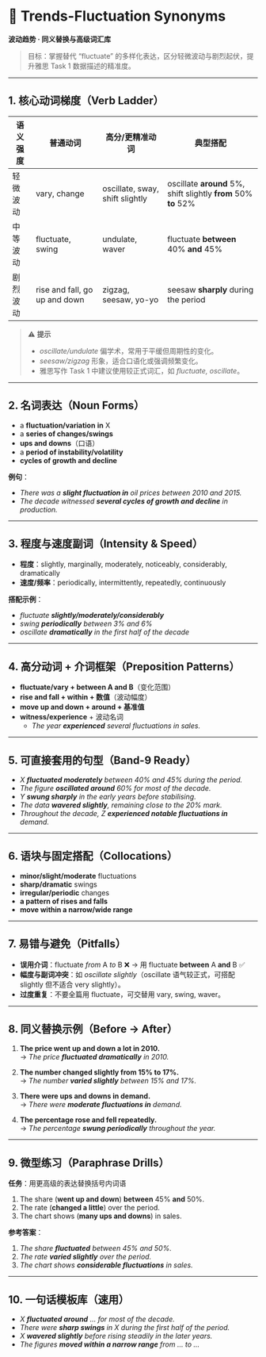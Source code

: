 # 🔄 Trends-Fluctuation Synonyms  
**波动趋势 · 同义替换与高级词汇库**

> 目标：掌握替代 “fluctuate” 的多样化表达，区分轻微波动与剧烈起伏，提升雅思 Task 1 数据描述的精准度。

---

## 1. 核心动词梯度（Verb Ladder）

| 语义强度 | 普通动词 | 高分/更精准动词 | 典型搭配 |
|---|---|---|---|
| 轻微波动 | vary, change | oscillate, sway, shift slightly | oscillate **around** 5%, shift slightly **from** 50% **to** 52% |
| 中等波动 | fluctuate, swing | undulate, waver | fluctuate **between** 40% **and** 45% |
| 剧烈波动 | rise and fall, go up and down | zigzag, seesaw, yo-yo | seesaw **sharply** during the period |

> ⚠️ **提示**  
> - *oscillate/undulate* 偏学术，常用于平缓但周期性的变化。  
> - *seesaw/zigzag* 形象，适合口语化或强调频繁变化。  
> - 雅思写作 Task 1 中建议使用较正式词汇，如 *fluctuate, oscillate*。

---

## 2. 名词表达（Noun Forms）

- a **fluctuation/variation** **in** X  
- a **series of changes/swings**  
- **ups and downs**（口语）  
- a **period of instability/volatility**  
- **cycles of growth and decline**

**例句**：
- *There was a **slight fluctuation in** oil prices between 2010 and 2015.*  
- *The decade witnessed **several cycles of growth and decline** in production.*

---

## 3. 程度与速度副词（Intensity & Speed）

- **程度**：slightly, marginally, moderately, noticeably, considerably, dramatically  
- **速度/频率**：periodically, intermittently, repeatedly, continuously

**搭配示例**：
- *fluctuate **slightly/moderately/considerably***  
- *swing **periodically** between 3% and 6%*  
- *oscillate **dramatically** in the first half of the decade*

---

## 4. 高分动词 + 介词框架（Preposition Patterns）

- **fluctuate/vary + between A and B**（变化范围）  
- **rise and fall + within + 数值**（波动幅度）  
- **move up and down + around + 基准值**  
- **witness/experience** + 波动名词  
  - *The year **experienced** several fluctuations in sales.*

---

## 5. 可直接套用的句型（Band-9 Ready）

- *X **fluctuated moderately** between 40% and 45% during the period.*  
- *The figure **oscillated around** 60% for most of the decade.*  
- *Y **swung sharply** in the early years before stabilising.*  
- *The data **wavered slightly**, remaining close to the 20% mark.*  
- *Throughout the decade, Z **experienced notable fluctuations in** demand.*

---

## 6. 语块与固定搭配（Collocations）

- **minor/slight/moderate** fluctuations  
- **sharp/dramatic** swings  
- **irregular/periodic** changes  
- **a pattern of rises and falls**  
- **move within a narrow/wide range**

---

## 7. 易错与避免（Pitfalls）

- **误用介词**：fluctuate *from* A *to* B ❌ → 用 fluctuate **between** A **and** B ✅  
- **幅度与副词冲突**：如 *oscillate slightly*（oscillate 语气较正式，可搭配 slightly 但不适合 very slightly）。  
- **过度重复**：不要全篇用 fluctuate，可交替用 vary, swing, waver。

---

## 8. 同义替换示例（Before → After）

1. **The price went up and down a lot in 2010.**  
   → *The price **fluctuated dramatically** in 2010.*

2. **The number changed slightly from 15% to 17%.**  
   → *The number **varied slightly** between 15% and 17%.*

3. **There were ups and downs in demand.**  
   → *There were **moderate fluctuations in** demand.*

4. **The percentage rose and fell repeatedly.**  
   → *The percentage **swung periodically** throughout the year.*

---

## 9. 微型练习（Paraphrase Drills）

**任务**：用更高级的表达替换括号内词语  
1. The share (**went up and down**) **between** 45% **and** 50%.  
2. The rate (**changed a little**) over the period.  
3. The chart shows (**many ups and downs**) in sales.

**参考答案**：  
1. *The share **fluctuated** between 45% and 50%.*  
2. *The rate **varied slightly** over the period.*  
3. *The chart shows **considerable fluctuations** in sales.*

---

## 10. 一句话模板库（速用）

- *X **fluctuated around** … for most of the decade.*  
- *There were **sharp swings** in X during the first half of the period.*  
- *X **wavered slightly** before rising steadily in the later years.*  
- *The figures **moved within a narrow range** from … to …*
